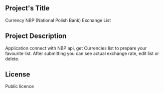 

## Project's Title

Currency NBP (National Polish Bank) Exchange List

## Project Description

Application connect with NBP api, get Currencies list to prepare your favourite list. After submitting you can see actual exchange rate, edit list or delete.

## License

Public licence
